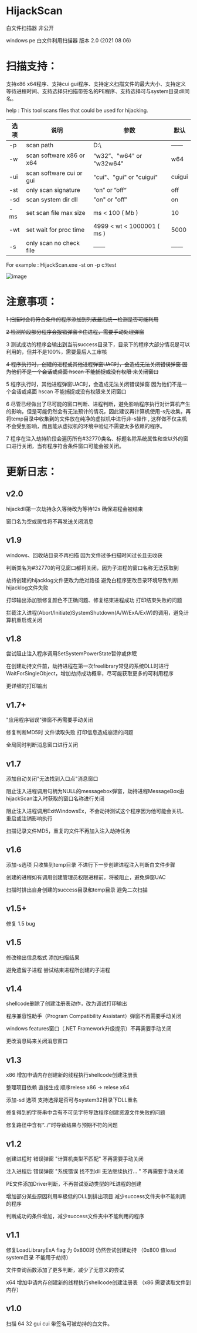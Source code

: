 # HijackScan
白文件扫描器 非公开

windows pe 白文件利用扫描器 版本 2.0 (2021 08 06)

# 扫描支持：

支持x86 x64程序、支持cui gui程序、支持定义扫描文件的最大大小、支持定义等待进程时间、支持选择只扫描带签名的PE程序、支持选择可与system目录dll同名。

help : This tool scans files that could be used for hijacking.

| 选项 | 说明                     | 参数                       | 默认   |
| ---- | ------------------------ | -------------------------- | ------ |
| -p   | scan path                | D:\\                       | ——     |
| -w   | scan software x86 or x64 | “w32”、"w64" or "w32w64"   | w64    |
| -ui  | scan software cui or gui | "cui"、"gui" or "cuigui"   | cuigui |
| -st  | only scan signature      | “on” or ”off“              | off    |
| -sd  | scan system dir dll      | "on" or "off"              | on     |
| -ms  | set scan file max size   | ms < 100 ( Mb )            | 10     |
| -wt  | set wait for proc time   | 4999 < wt < 1000001 ( ms ) | 5000   |
| -s   | only scan no check file  | ——                         | ——     |


   For example : HijackScan.exe -st on -p c:\test
   
  ![image](https://github.com/Cc28256/HijackScan/blob/main/hsacn_test.GIF)
   

# 注意事项：

 ~~1 扫描时会将符合条件的程序添加到列表最后统一检测是否可能利用~~
 
 ~~2 检测阶段部分程序会报错弹窗卡住进程，需要手动处理弹窗~~
 
 3 测试成功的程序会输出到当前success目录下，目录下的程序大部分情况是可以利用的，但并不是100%，需要最后人工审核
 
 ~~4 程序执行时，创建的进程或其他进程弹窗UAC时，会造成无法关闭错误弹窗 因为他们不是一个会话或桌面 hscan 不能捕捉或没有权限 来关闭窗口~~
 
 5 程序执行时，其他进程弹窗UAC时，会造成无法关闭错误弹窗 因为他们不是一个会话或桌面 hscan 不能捕捉或没有权限来关闭窗口
 
 6 尽管已经做出了尽可能的窗口判断、进程判断，避免影响程序执行对计算机产生的影响，但是可能仍然会有无法预计的情况，因此建议再计算机使用-s先收集，再将temp目录中收集到的文件放在纯净的虚拟机中进行非-s操作 , 这样做不仅主机不会受到影响，而且能从虚拟机的环境中验证不需要太多依赖的程序。

7 程序在注入劫持阶段会遍历所有#32770类名、标题名除系统属性和空以外的窗口进行关闭，当有程序符合条件窗口可能会被关闭。
 
# 更新日志：


## v2.0

 hijackdll第一次劫持永久等待改为等待12s 确保进程会被结束
 
 窗口名为空或属性将不再发送关闭消息

## v1.9
 
 windows、回收站目录不再扫描 因为文件过多扫描时间过长且无收获
 
 判断类名为#32770的可见窗口都将关闭，因为子进程的窗口名称无法获取到
 
 劫持创建的hijacklog文件更改为绝对路径 避免白程序更改目录环境导致判断hijacklog文件失败

 打印输出添加锁修复颜色不正确问题、修复结束进程成功 打印结束失败的问题
 
 拦截注入进程(Abort/Initiate)SystemShutdown(A/W/ExA/ExW)的调用，避免计算机重启或关闭

## v1.8
 
 尝试阻止注入程序调用SetSystemPowerState暂停或休眠
 
 在创建劫持文件前，劫持进程在第一次freelibrary常见的系统DLL时进行WaitForSingleObject，增加劫持成功概率，尽可能获取更多的可利用程序
 
 更详细的打印输出
 
## v1.7+
 
 "应用程序错误"弹窗不再需要手动关闭
 
 修复判断MD5时 文件读取失败 打印信息造成崩溃的问题
 
 全局同时判断消息窗口进行关闭
 
## v1.7
 
 添加自动关闭"无法找到入口点"消息窗口
 
 阻止注入进程调用句柄为NULL的messagebox弹窗，劫持进程MessageBox由hijackScan注入时获取的窗口名称进行关闭
 
 阻止注入进程调用ExitWindowsEx，不会劫持测试这个程序因为他可能会关机、重启或注销影响执行
 
 扫描记录文件MD5，重复的文件不再加入注入劫持任务
 
## v1.6
 
 添加-s选项 只收集到temp目录 不进行下一步创建进程注入判断白文件步骤

 创建的进程如有调用创建管理员权限进程前，将被阻止，避免弹窗UAC
 
 扫描时排出自身创建的success目录和temp目录 避免二次扫描
 
## v1.5+
 
 修复 1.5 bug
 
## v1.5
 
 修改输出信息格式 添加扫描结果
 
 避免遗留子进程 尝试结束进程所创建的子进程

## v1.4
 
 shellcode删除了创建注册表动作，改为调试打印输出
 
 程序兼容性助手（Program Compatibility Assistant）弹窗不再需要手动关闭
 
 windows features窗口（.NET Framework升级提示）不再需要手动关闭
 
 更改消息码来关闭消息窗口
 
## v1.3
 
 x86 增加申请内存创建新的线程执行shellcode创建注册表
 
 整理项目依赖 直接生成 顺序relese x86 -> relese x64
 
 添加-sd 选项 支持选择是否可与system32目录下DLL重名
 
 修复得到的字符串中含有不可见字符导致程序创建资源文件失败的问题
 
 修复路径中含有“../”时导致结果与预期不符的问题

## v1.2

 创建进程时 错误弹窗 "计算机类型不匹配" 不再需要手动关闭
 
 注入进程后 错误弹窗 "系统错误 找不到dll 无法继续执行... " 不再需要手动关闭

 PE文件添加Driver判断，不再尝试驱动类型的PE进程的创建 

 增加部分某些原因利用率极低的DLL到排出项目 减少success文件夹中不能利用的程序

 判断成功的条件增加，减少success文件夹中不能利用的程序

## v1.1 

 修复LoadLibraryExA flag 为 0x800时 仍然尝试创建劫持 （0x800 值load system目录 不能用于劫持）

 文件查询函数添加了更多判断，减少了无意义的尝试
 
 x64 增加申请内存创建新的线程执行shellcode创建注册表 （x86 需要读取文件到内存）
 
## v1.0 

扫描  64 32 gui cui 带签名可被劫持的白文件。
